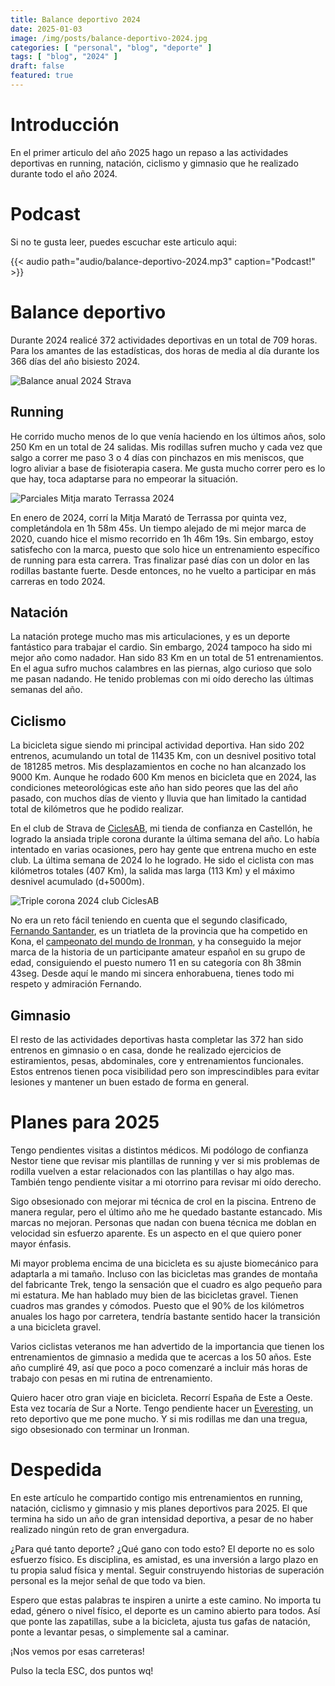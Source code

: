 ```yaml
---
title: Balance deportivo 2024
date: 2025-01-03
image: /img/posts/balance-deportivo-2024.jpg
categories: [ "personal", "blog", "deporte" ]
tags: [ "blog", "2024" ]
draft: false
featured: true
---
```


# Introducción

En el primer articulo del año 2025 hago un repaso a las actividades deportivas en running, natación, ciclismo y gimnasio que he realizado durante todo el año 2024.

# Podcast

Si no te gusta leer, puedes escuchar este articulo aqui:

{{< audio path="audio/balance-deportivo-2024.mp3" caption="Podcast!" >}}

# Balance deportivo

Durante 2024 realicé 372 actividades deportivas en un total de 709 horas. Para los amantes de las estadísticas, dos horas de media al día durante los 366 días del año bisiesto 2024.

![Balance anual 2024 Strava](/img/balance-anual-strava-2024.webp)

## Running

He corrido mucho menos de lo que venía haciendo en los últimos años, solo 250 Km en un total de 24 salidas. Mis rodillas sufren mucho y cada vez que salgo a correr me paso 3 o 4 días con pinchazos en mis meniscos, que logro aliviar a base de fisioterapia casera. Me gusta mucho correr pero es lo que hay, toca adaptarse para no empeorar la situación.

![Parciales Mitja marato Terrassa 2024](/img/mitja-marato-terrassa-2024-parciales.webp)

En enero de 2024, corrí la Mitja Marató de Terrassa por quinta vez, completándola en 1h 58m 45s. Un tiempo alejado de mi mejor marca de 2020, cuando hice el mismo recorrido en 1h 46m 19s. Sin embargo, estoy satisfecho con la marca, puesto que solo hice un entrenamiento específico de running para esta carrera. Tras finalizar pasé días con un dolor en las rodillas bastante fuerte. Desde entonces, no he vuelto a participar en más carreras en todo 2024.

## Natación

La natación protege mucho mas mis articulaciones, y es un deporte fantástico para trabajar el cardio. Sin embargo, 2024 tampoco ha sido mi mejor año como nadador. Han sido 83 Km en un total de 51 entrenamientos. En el agua sufro muchos calambres en las piernas, algo curioso que solo me pasan nadando. He tenido problemas con mi oído derecho las últimas semanas del año.

## Ciclismo

La bicicleta sigue siendo mi principal actividad deportiva. Han sido 202 entrenos, acumulando un total de 11435 Km, con un desnivel positivo total de 181285 metros. Mis desplazamientos en coche no han alcanzado los 9000 Km. Aunque he rodado 600 Km menos en bicicleta que en 2024, las condiciones meteorológicas este año han sido peores que las del año pasado, con muchos días de viento y lluvia que han limitado la cantidad total de kilómetros que he podido realizar.

En el club de Strava de [CiclesAB](https://ciclesab.com/), mi tienda de confianza en Castellón, he logrado la ansiada triple corona durante la última semana del año. Lo había intentado en varias ocasiones, pero hay gente que entrena mucho en este club. La última semana de 2024 lo he logrado. He sido el ciclista con mas kilómetros totales (407 Km), la salida mas larga (113 Km) y el máximo desnivel acumulado (d+5000m).

![Triple corona 2024 club CiclesAB](/img/triple-corona-club-ciclesab-2024.webp)

No era un reto fácil teniendo en cuenta que el segundo clasificado, [Fernando Santander](https://triatlonchannel.com/2024/10/27/fernando-santander-lidera-la-actuacion-espanola-con-record-ge-en-kona/), es un triatleta de la provincia que ha competido en Kona, el [campeonato del mundo de Ironman](https://www.ironman.com/im-world-championship-kona), y ha conseguido la mejor marca de la historia de un participante amateur español en su grupo de edad, consiguiendo el puesto numero 11 en su categoría con 8h 38min 43seg. Desde aquí le mando mi sincera enhorabuena, tienes todo mi respeto y admiración Fernando.

## Gimnasio

El resto de las actividades deportivas hasta completar las 372 han sido entrenos en gimnasio o en casa, donde he realizado ejercicios de estiramientos, pesas, abdominales, core y entrenamientos funcionales. Estos entrenos tienen poca visibilidad pero son imprescindibles para evitar lesiones y mantener un buen estado de forma en general.

# Planes para 2025

Tengo pendientes visitas a distintos médicos. Mi podólogo de confianza Nestor tiene que revisar mis plantillas de running y ver si mis problemas de rodilla vuelven a estar relacionados con las plantillas o hay algo mas. También tengo pendiente visitar a mi otorrino para revisar mi oído derecho.

Sigo obsesionado con mejorar mi técnica de crol en la piscina. Entreno de manera regular, pero el último año me he quedado bastante estancado. Mis marcas no mejoran. Personas que nadan con buena técnica me doblan en velocidad sin esfuerzo aparente. Es un aspecto en el que quiero poner mayor énfasis.

Mi mayor problema encima de una bicicleta es su ajuste biomecánico para adaptarla a mi tamaño. Incluso con las bicicletas mas grandes de montaña del fabricante Trek, tengo la sensación que el cuadro es algo pequeño para mi estatura. Me han hablado muy bien de las bicicletas gravel. Tienen cuadros mas grandes y cómodos. Puesto que el 90% de los kilómetros anuales los hago por carretera, tendría bastante sentido hacer la transición a una bicicleta gravel.

Varios ciclistas veteranos me han advertido de la importancia que tienen los entrenamientos de gimnasio a medida que te acercas a los 50 años. Este año cumpliré 49, así que poco a poco comenzaré a incluir más horas de trabajo con pesas en mi rutina de entrenamiento.

Quiero hacer otro gran viaje en bicicleta. Recorrí España de Este a Oeste. Esta vez tocaría de Sur a Norte. Tengo pendiente hacer un [Everesting](https://everesting.com/), un reto deportivo que me pone mucho. Y si mis rodillas me dan una tregua, sigo obsesionado con terminar un Ironman.

# Despedida

En este artículo he compartido contigo mis entrenamientos en running, natación, ciclismo y gimnasio y mis planes deportivos para 2025. El que termina ha sido un año de gran intensidad deportiva, a pesar de no haber realizado ningún reto de gran envergadura.

¿Para qué tanto deporte? ¿Qué gano con todo esto? El deporte no es solo esfuerzo físico. Es disciplina, es amistad, es una inversión a largo plazo en tu propia salud física y mental. Seguir construyendo historias de superación personal es la mejor señal de que todo va bien.

Espero que estas palabras te inspiren a unirte a este camino. No importa tu edad, género o nivel físico, el deporte es un camino abierto para todos. Así que ponte las zapatillas, sube a la bicicleta, ajusta tus gafas de natación, ponte a levantar pesas, o simplemente sal a caminar.

¡Nos vemos por esas carreteras!

Pulso la tecla ESC, dos puntos wq!

